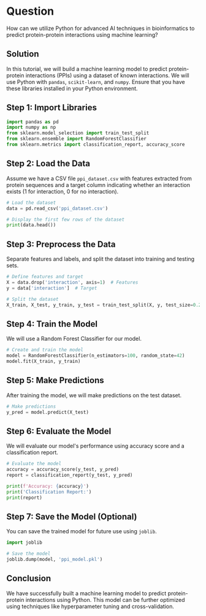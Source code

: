 # Question
How can we utilize Python for advanced AI techniques in bioinformatics to predict protein-protein interactions using machine learning?

## Solution

In this tutorial, we will build a machine learning model to predict protein-protein interactions (PPIs) using a dataset of known interactions. We will use Python with `pandas`, `scikit-learn`, and `numpy`. Ensure that you have these libraries installed in your Python environment.

## Step 1: Import Libraries

```python
import pandas as pd
import numpy as np
from sklearn.model_selection import train_test_split
from sklearn.ensemble import RandomForestClassifier
from sklearn.metrics import classification_report, accuracy_score
```

## Step 2: Load the Data

Assume we have a CSV file `ppi_dataset.csv` with features extracted from protein sequences and a target column indicating whether an interaction exists (1 for interaction, 0 for no interaction).

```python
# Load the dataset
data = pd.read_csv('ppi_dataset.csv')

# Display the first few rows of the dataset
print(data.head())
```

## Step 3: Preprocess the Data

Separate features and labels, and split the dataset into training and testing sets.

```python
# Define features and target
X = data.drop('interaction', axis=1)  # Features
y = data['interaction']  # Target

# Split the dataset
X_train, X_test, y_train, y_test = train_test_split(X, y, test_size=0.2, random_state=42)
```

## Step 4: Train the Model

We will use a Random Forest Classifier for our model.

```python
# Create and train the model
model = RandomForestClassifier(n_estimators=100, random_state=42)
model.fit(X_train, y_train)
```

## Step 5: Make Predictions

After training the model, we will make predictions on the test dataset.

```python
# Make predictions
y_pred = model.predict(X_test)
```

## Step 6: Evaluate the Model

We will evaluate our model's performance using accuracy score and a classification report.

```python
# Evaluate the model
accuracy = accuracy_score(y_test, y_pred)
report = classification_report(y_test, y_pred)

print(f'Accuracy: {accuracy}')
print('Classification Report:')
print(report)
```

## Step 7: Save the Model (Optional)

You can save the trained model for future use using `joblib`.

```python
import joblib

# Save the model
joblib.dump(model, 'ppi_model.pkl')
```

## Conclusion

We have successfully built a machine learning model to predict protein-protein interactions using Python. This model can be further optimized using techniques like hyperparameter tuning and cross-validation.